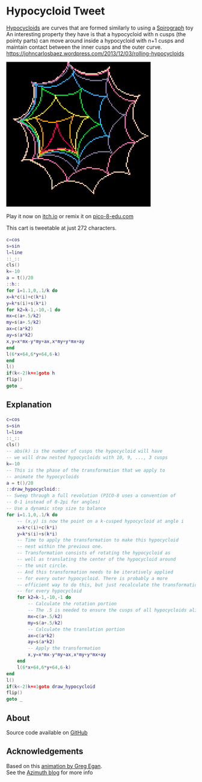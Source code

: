 # Hypocycloid Tweet
[Hypocycloids](https://en.wikipedia.org/wiki/Hypocycloid) are curves that 
are formed similarly to using a [Spirograph](https://en.wikipedia.org/wiki/Spirograph) toy
An interesting property they have is that a hypocycloid with n cusps (the pointy parts) 
can move around inside a hypocycloid with n+1 cusps and maintain contact between the inner
cusps and the outer curve.
<a href="https://johncarlosbaez.wordpress.com/2013/12/03/rolling-hypocycloids/"><cite>https://johncarlosbaez.wordpress.com/2013/12/03/rolling-hypocycloids</cite></a>


[![alt](images/cover.png)](https://minimechmedia.itch.io/hypocycloid-tweet)


Play it now on [itch.io](https://minimechmedia.itch.io/hypocycloid-tweet) or remix it on [pico-8-edu.com](https://pico-8-edu.com/?c=AHB4YQHIAUbrweEv8QIvcHdT3N9cf-ryKzzE9UHSGHwPccwt1xTJ1kLwBvEjFGXTDmyYoM-uTy3xDl1QFi8xs9LVxUa6EpUWeISoyl-iEbyRNEGbn3dWYLidkXwlUhARENEPCrq4qq7b6SfKlbrNXyIKmirLsirL2qypskqVPKUq0T1C4xkKwhOLvIuKqOh3oqGqiKK8GgkeoQiStCvPuqt6iLgfHKxW5rJiJU1XjivNsWaOd9hZSofifq64Li2aJt4IN9uNzTY7bmmkH7kuirIsy8phP0z5JfCbZki20yZTEyOaAh4QDVkcyPp_a2HmwJ06n5ioJ_oJtyP21oiVjGWlgYUsa6Iu2aiiKBkIs7DwiRmCponSwcWhZm-lwrptmwvrpIpt1I9sGDOIp-bq6spuJ4zymbHZuc1icHOg31kYdoabZis=)


This cart is tweetable at just 272 characters.

```lua
c=cos
s=sin
l=line
::_::
cls()
k=-10
a = t()/20
::h::
for i=1.1,0,.1/k do
x=k*c(i)+c(k*i)
y=k*s(i)+s(k*i)
for k2=k-1,-10,-1 do
mx=c(a+.5/k2)
my=s(a+.5/k2)
ax=c(a*k2)
ay=s(a*k2)
x,y=x*mx-y*my+ax,x*my+y*mx+ay
end
l(6*x+64,6*y+64,6-k)
end
l()
if(k<-2)k+=1goto h
flip()
goto _
```

## Explanation
```lua
c=cos
s=sin
l=line
::_::
cls()
-- abs(k) is the number of cusps the hypocycloid will have
-- we will draw nested hypocycloids with 10, 9, ..., 3 cusps
k=-10
-- This is the phase of the transformation that we apply to
-- animate the hypocycloids
a = t()/20
::draw_hypocycloid::
-- Sweep through a full revolution (PICO-8 uses a convention of 
-- 0-1 instead of 0-2pi for angles)
-- Use a dynamic step size to balance 
for i=1.1,0,.1/k do
	-- (x,y) is now the point on a k-cusped hypocycloid at angle i
	x=k*c(i)+c(k*i)
	y=k*s(i)+s(k*i)
	-- Time to apply the transformation to make this hypocycloid
	-- nest within the previous one.
	-- Transformation consists of rotating the hypocycloid as
	-- well as translating the center of the hypocycloid around
	-- the unit circle.
	-- And this transformation needs to be iteratively applied
	-- for every outer hypocycloid. There is probably a more
	-- efficient way to do this, but just recalculate the transformation
	-- for every hypocycloid
	for k2=k-1,-10,-1 do
		-- Calculate the rotation portion
		-- The .5 is needed to ensure the cusps of all hypocycloids align
		mx=c(a+.5/k2)
		my=s(a+.5/k2)
		-- Calculate the translation portion
		ax=c(a*k2)
		ay=s(a*k2)
		-- Apply the transformation
		x,y=x*mx-y*my+ax,x*my+y*mx+ay
	end
	l(6*x+64,6*y+64,6-k)
end
l()
if(k<-2)k+=1goto draw_hypocycloid
flip()
goto _
```





## About




Source code available on [GitHub](https://github.com/MiniMechMedia/pico8-games/tree/master/carts/hypocycloid-tweet)


## Acknowledgements
Based on this [animation by Greg Egan](https://commons.wikimedia.org/wiki/File:Rolling_Hypocycloids.gif).  
See the [Azimuth blog](https://johncarlosbaez.wordpress.com/2013/12/03/rolling-hypocycloids/)
for more info

